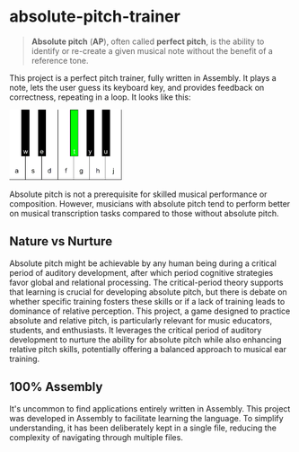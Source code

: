 # absolute-pitch-trainer

> **Absolute pitch** (**AP**), often called **perfect pitch**, is the ability to identify or re-create a given musical note without the benefit of a reference tone.

This project is a perfect pitch trainer, fully written in Assembly. It plays a note, lets the user guess its keyboard key, and provides feedback on correctness, repeating in a loop.
It looks like this:

<img src="Pictures/RGb.bmp" alt="J" width="200"/>

Absolute pitch is not a prerequisite for skilled musical performance or composition.
However, musicians with absolute pitch tend to perform better on musical transcription tasks compared to those without absolute pitch.

## Nature vs Nurture

Absolute pitch might be achievable by any human being during a critical period of auditory development, after which period cognitive strategies favor global and relational processing. The critical-period theory supports that learning is crucial for developing absolute pitch, but there is debate on whether specific training fosters these skills or if a lack of training leads to dominance of relative perception.
This project, a game designed to practice absolute and relative pitch, is particularly relevant for music educators, students, and enthusiasts. It leverages the critical period of auditory development to nurture the ability for absolute pitch while also enhancing relative pitch skills, potentially offering a balanced approach to musical ear training.

## 100% Assembly

It's uncommon to find applications entirely written in Assembly.
This project was developed in Assembly to facilitate learning the language.
To simplify understanding, it has been deliberately kept in a single file, reducing the complexity of navigating through multiple files.
